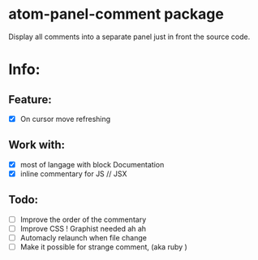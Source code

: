 # atom-panel-comment package

Display all comments into a separate panel just in front the source code.

#  Info:

## Feature:

- [x] On cursor move refreshing

## Work with:

- [x] most of langage with block Documentation
- [x] inline commentary for JS // JSX

## Todo:

- [ ] Improve the order of the commentary
- [ ] Improve CSS ! Graphist needed ah ah
- [ ] Automacly relaunch when file change
- [ ] Make it possible for strange comment, (aka ruby )
